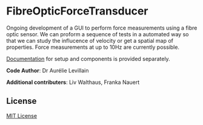 # FibreOpticForceTransducer

Ongoing development of a GUI to perform force measurements using a fibre optic sensor. We can proform a sequence of tests in a automated way so that we can study the influcence of velocity or get a spatial map of properties. Force measurements at up to 10Hz are currently possible.

[Documentation](https://github.com/evo-biomech/FibreOpticForceTransducer/blob/main/Documentation/ForceSetup_Manual.zip) for setup and components is provided separately. 


**Code Author**: Dr Aurélie Levillain 

**Additional contributers**: Liv Walthaus, Franka Nauert

## License
[MIT License](https://choosealicense.com/licenses/mit/)
